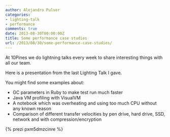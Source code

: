 ```yaml
---
author: Alejandro Pulver
categories:
- lighting-talk
- performance
comments: true
date: 2013-08-30T00:00:00Z
title: Some performance case studies
url: /2013/08/30/some-performance-case-studies/
---
```


At 10Pines we do lightning talks every week to share interesting things with all our team.

Here is a presentation from the last Lighting Talk I gave.
 
<!--more-->

You might find some examples about:

- GC parameters in Ruby to make test run much faster
- Java VM profiling with VisualVM
- A notebook which was overheating and using too much CPU without any known reason
- Comparison of different transfer velocities by pen drive, hard drive, SSD, network and with compression/encryption

{% prezi pxm5dmzcinre %}
